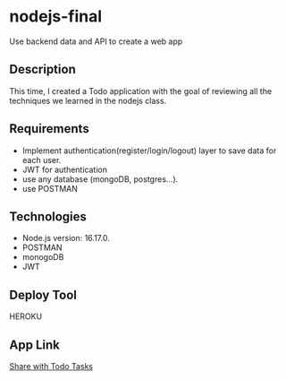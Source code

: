 # nodejs-final
Use backend data and API to create a web app

## Description
This time, I created a Todo application with the goal of reviewing all the techniques we learned in the nodejs class.

## Requirements
* Implement authentication(register/login/logout) layer to save data for each user.
* JWT for authentication
* use any database  (mongoDB, postgres...). 
* use POSTMAN

## Technologies
* Node.js version: 16.17.0.
* POSTMAN
* monogoDB
* JWT

## Deploy Tool
HEROKU

## App Link
[Share with Todo Tasks](https://nodejs-final-4a73af47aee9.herokuapp.com/)



